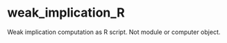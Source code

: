 weak_implication_R
==================

Weak implication computation as R script. Not module or computer object.

